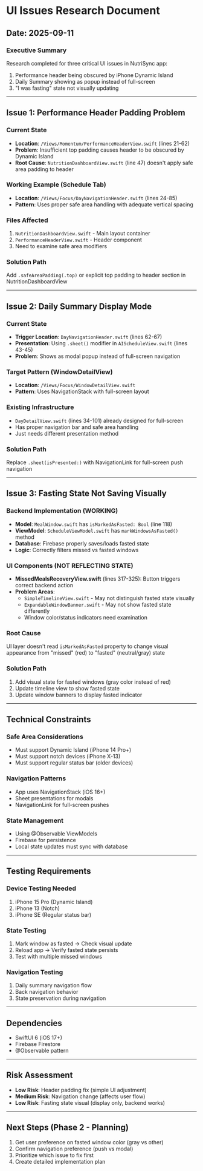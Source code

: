 # UI Issues Research Document
## Date: 2025-09-11

### Executive Summary
Research completed for three critical UI issues in NutriSync app:
1. Performance header being obscured by iPhone Dynamic Island
2. Daily Summary showing as popup instead of full-screen
3. "I was fasting" state not visually updating

---

## Issue 1: Performance Header Padding Problem

### Current State
- **Location**: `/Views/Momentum/PerformanceHeaderView.swift` (lines 21-62)
- **Problem**: Insufficient top padding causes header to be obscured by Dynamic Island
- **Root Cause**: `NutritionDashboardView.swift` (line 47) doesn't apply safe area padding to header

### Working Example (Schedule Tab)
- **Location**: `/Views/Focus/DayNavigationHeader.swift` (lines 24-85)
- **Pattern**: Uses proper safe area handling with adequate vertical spacing

### Files Affected
1. `NutritionDashboardView.swift` - Main layout container
2. `PerformanceHeaderView.swift` - Header component
3. Need to examine safe area modifiers

### Solution Path
Add `.safeAreaPadding(.top)` or explicit top padding to header section in NutritionDashboardView

---

## Issue 2: Daily Summary Display Mode

### Current State
- **Trigger Location**: `DayNavigationHeader.swift` (lines 62-67)
- **Presentation**: Using `.sheet()` modifier in `AIScheduleView.swift` (lines 43-45)
- **Problem**: Shows as modal popup instead of full-screen navigation

### Target Pattern (WindowDetailView)
- **Location**: `/Views/Focus/WindowDetailView.swift`
- **Pattern**: Uses NavigationStack with full-screen layout

### Existing Infrastructure
- `DayDetailView.swift` (lines 34-101) already designed for full-screen
- Has proper navigation bar and safe area handling
- Just needs different presentation method

### Solution Path
Replace `.sheet(isPresented:)` with NavigationLink for full-screen push navigation

---

## Issue 3: Fasting State Not Saving Visually

### Backend Implementation (WORKING)
- **Model**: `MealWindow.swift` has `isMarkedAsFasted: Bool` (line 118)
- **ViewModel**: `ScheduleViewModel.swift` has `markWindowsAsFasted()` method
- **Database**: Firebase properly saves/loads fasted state
- **Logic**: Correctly filters missed vs fasted windows

### UI Components (NOT REFLECTING STATE)
- **MissedMealsRecoveryView.swift** (lines 317-325): Button triggers correct backend action
- **Problem Areas**:
  - `SimpleTimelineView.swift` - May not distinguish fasted state visually
  - `ExpandableWindowBanner.swift` - May not show fasted state differently
  - Window color/status indicators need examination

### Root Cause
UI layer doesn't read `isMarkedAsFasted` property to change visual appearance from "missed" (red) to "fasted" (neutral/gray) state

### Solution Path
1. Add visual state for fasted windows (gray color instead of red)
2. Update timeline view to show fasted state
3. Update window banners to display fasted indicator

---

## Technical Constraints

### Safe Area Considerations
- Must support Dynamic Island (iPhone 14 Pro+)
- Must support notch devices (iPhone X-13)
- Must support regular status bar (older devices)

### Navigation Patterns
- App uses NavigationStack (iOS 16+)
- Sheet presentations for modals
- NavigationLink for full-screen pushes

### State Management
- Using @Observable ViewModels
- Firebase for persistence
- Local state updates must sync with database

---

## Testing Requirements

### Device Testing Needed
1. iPhone 15 Pro (Dynamic Island)
2. iPhone 13 (Notch)
3. iPhone SE (Regular status bar)

### State Testing
1. Mark window as fasted → Check visual update
2. Reload app → Verify fasted state persists
3. Test with multiple missed windows

### Navigation Testing
1. Daily summary navigation flow
2. Back navigation behavior
3. State preservation during navigation

---

## Dependencies
- SwiftUI 6 (iOS 17+)
- Firebase Firestore
- @Observable pattern

---

## Risk Assessment
- **Low Risk**: Header padding fix (simple UI adjustment)
- **Medium Risk**: Navigation change (affects user flow)
- **Low Risk**: Fasting state visual (display only, backend works)

---

## Next Steps (Phase 2 - Planning)
1. Get user preference on fasted window color (gray vs other)
2. Confirm navigation preference (push vs modal)
3. Prioritize which issue to fix first
4. Create detailed implementation plan